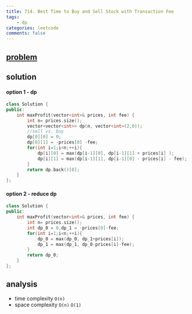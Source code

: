 ```yaml
---
title: 714. Best Time to Buy and Sell Stock with Transaction Fee
tags:
    - dp
categories: leetcode
comments: false
---
```


## [problem](https://leetcode.com/problems/best-time-to-buy-and-sell-stock-with-transaction-fee/)

## solution

#### option 1 - dp
```c++
class Solution {
public:
    int maxProfit(vector<int>& prices, int fee) {
        int n= prices.size();
        vector<vector<int>> dp(n, vector<int>(2,0));
        //sell vs. buy
        dp[0][0] = 0;
        dp[0][1] = -prices[0] -fee;
        for(int i=1;i<n;++i){
            dp[i][0] = max(dp[i-1][0], dp[i-1][1] + prices[i] );
            dp[i][1] = max(dp[i-1][1], dp[i-1][0] - prices[i] - fee);
        }
        return dp.back()[0];
    }
};
```

#### option 2 - reduce dp
```c++
class Solution {
public:
    int maxProfit(vector<int>& prices, int fee) {
        int n= prices.size();
        int dp_0 = 0,dp_1 = -prices[0]-fee;
        for(int i=1;i<n;++i){
            dp_0 = max(dp_0, dp_1+prices[i]);
            dp_1 = max(dp_1, dp_0-prices[i]-fee);
        }
        return dp_0;
    }
};
```

## analysis
- time complexity `O(n)`
- space complexity `O(n)` `O(1)`